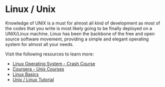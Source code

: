 # Linux / Unix

Knowledge of UNIX is a must for almost all kind of development as most of the codes that you write is most likely going to be finally deployed on a UNIX/Linux machine. Linux has been the backbone of the free and open source software movement, providing a simple and elegant operating system for almost all your needs.

Visit the following resources to learn more:

- [Linux Operating System - Crash Course](https://www.youtube.com/watch?v=ROjZy1WbCIA)
- [Coursera - Unix Courses](https://www.coursera.org/courses?query=unix)
- [Linux Basics ](https://dev.to/rudrakshi99/linux-basics-2onj)
- [Unix / Linux Tutorial](https://www.tutorialspoint.com/unix/index.htm)
